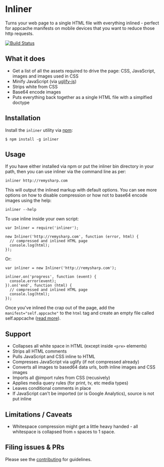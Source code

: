 # Inliner

Turns your web page to a single HTML file with everything inlined - perfect for appcache manifests on mobile devices that you want to reduce those http requests.

[![Build Status](https://travis-ci.org/remy/inliner.svg)](https://travis-ci.org/remy/inliner)

## What it does

- Get a list of all the assets required to drive the page: CSS, JavaScript, images and images used in CSS
- Minify JavaScript (via [uglify-js](https://github.com/mishoo/UglifyJS "mishoo/UglifyJS - GitHub"))
- Strips white from CSS
- Base64 encode images
- Puts everything back together as a single HTML file with a simplfied doctype

## Installation

Install the `inliner` utility via [npm](http://npmjs.org):

    $ npm install -g inliner

## Usage

If you have either installed via npm or put the inliner bin directory in your path, then you can use inliner via the command line as per:

    inliner http://remysharp.com

This will output the inlined markup with default options. You can see more options on how to disable compression or how not to base64 encode images using the help:

    inliner --help

To use inline inside your own script:

    var Inliner = require('inliner');

    new Inliner('http://remysharp.com', function (error, html) {
      // compressed and inlined HTML page
      console.log(html);
    });

Or:

    var inliner = new Inliner('http://remysharp.com');

    inliner.on('progress', function (event) {
      console.error(event);
    }).on('end', function (html) {
      // compressed and inlined HTML page
      console.log(html);
    });

Once you've inlined the crap out of the page, add the `manifest="self.appcache"` to the `html` tag and create an empty file called self.appcache ([read more](http://remysharp.com/2011/01/31/simple-offline-application/)).

## Support

- Collapses all white space in HTML (except inside `<pre>` elements)
- Strips all HTML comments
- Pulls JavaScript and CSS inline to HTML
- Compresses JavaScript via uglify (if not compressed already)
- Converts all images to based64 data urls, both inline images and CSS images
- Imports all @import rules from CSS (recusively)
- Applies media query rules (for print, tv, etc media types)
- Leaves conditional comments in place
- If JavaScript can't be imported (or is Google Analytics), source is not put inline

## Limitations / Caveats

- Whitespace compression might get a little heavy handed - all whitespace is collapsed from `n` spaces to 1 space.

## Filing issues & PRs

Please see the [contributing](blob/master/CONTRIBUTING.md) for guidelines.